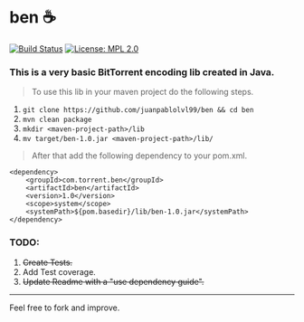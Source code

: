 # ben :coffee:

[![Build Status](https://travis-ci.org/juanpablolvl99/ben.svg?branch=master)](https://travis-ci.org/juanpablolvl99/ben)
[![License: MPL 2.0](https://img.shields.io/badge/License-MPL%202.0-brightgreen.svg)](https://opensource.org/licenses/MPL-2.0)

### This is a very basic BitTorrent encoding lib created in Java.

>To use this lib in your maven project do the following steps.

1. ```git clone https://github.com/juanpablolvl99/ben && cd ben```
2. ```mvn clean package```
3. ```mkdir <maven-project-path>/lib```
4. ```mv target/ben-1.0.jar <maven-project-path>/lib/```

>After that add the following dependency to your pom.xml.
```
<dependency>
    <groupId>com.torrent.ben</groupId>
    <artifactId>ben</artifactId>
    <version>1.0</version>
    <scope>system</scope>
    <systemPath>${pom.basedir}/lib/ben-1.0.jar</systemPath>
</dependency>
```

### TODO:

1. ~~Create Tests.~~
2. Add Test coverage.
3. ~~Update Readme with a "use dependency guide".~~

---
Feel free to fork and improve.
